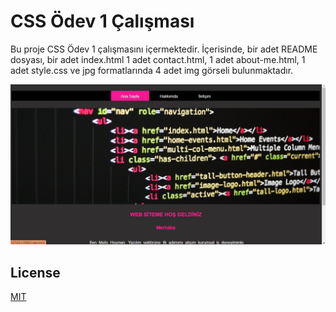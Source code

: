 # CSS Ödev 1 Çalışması
Bu proje CSS Ödev 1 çalışmasını içermektedir. İçerisinde, bir adet README dosyası, bir adet index.html 1 adet contact.html, 1 adet about-me.html, 1 adet style.css ve jpg formatlarında 4 adet img görseli bulunmaktadır.

![css_odev_1_img](images/css_odev_1_img.jpg)

## License
[MIT](https://choosealicense.com/licenses/mit/)